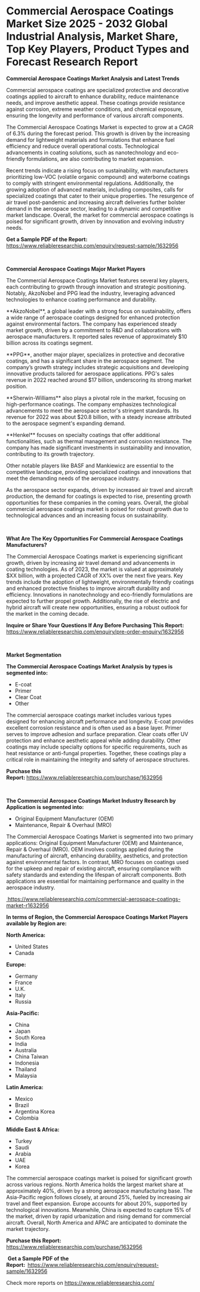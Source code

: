 <p><h1>Commercial Aerospace Coatings Market Size 2025 - 2032 Global Industrial Analysis, Market Share, Top Key Players, Product Types and Forecast Research Report</h1></p><p><strong>Commercial Aerospace Coatings Market Analysis and Latest Trends</strong></p>
<p><p>Commercial aerospace coatings are specialized protective and decorative coatings applied to aircraft to enhance durability, reduce maintenance needs, and improve aesthetic appeal. These coatings provide resistance against corrosion, extreme weather conditions, and chemical exposure, ensuring the longevity and performance of various aircraft components.</p><p>The Commercial Aerospace Coatings Market is expected to grow at a CAGR of 6.3% during the forecast period. This growth is driven by the increasing demand for lightweight materials and formulations that enhance fuel efficiency and reduce overall operational costs. Technological advancements in coating solutions, such as nanotechnology and eco-friendly formulations, are also contributing to market expansion.</p><p>Recent trends indicate a rising focus on sustainability, with manufacturers prioritizing low-VOC (volatile organic compound) and waterborne coatings to comply with stringent environmental regulations. Additionally, the growing adoption of advanced materials, including composites, calls for specialized coatings that cater to their unique properties. The resurgence of air travel post-pandemic and increasing aircraft deliveries further bolster demand in the aerospace sector, leading to a dynamic and competitive market landscape. Overall, the market for commercial aerospace coatings is poised for significant growth, driven by innovation and evolving industry needs.</p></p>
<p><strong>Get a Sample PDF of the Report:&nbsp;</strong> <a href="https://www.reliableresearchiq.com/enquiry/request-sample/1632956?utm_campaign=3283&utm_medium=2&utm_source=Github&utm_content=ia&utm_term=29032025&utm_id=commercial-aerospace-coatings">https://www.reliableresearchiq.com/enquiry/request-sample/1632956</a></p>
<p>&nbsp;</p>
<p><strong>Commercial Aerospace Coatings Major Market Players</strong></p>
<p><p>The Commercial Aerospace Coatings Market features several key players, each contributing to growth through innovation and strategic positioning. Notably, AkzoNobel and PPG lead the industry, leveraging advanced technologies to enhance coating performance and durability.</p><p>**AkzoNobel**, a global leader with a strong focus on sustainability, offers a wide range of aerospace coatings designed for enhanced protection against environmental factors. The company has experienced steady market growth, driven by a commitment to R&D and collaborations with aerospace manufacturers. It reported sales revenue of approximately $10 billion across its coatings segment.</p><p>**PPG**, another major player, specializes in protective and decorative coatings, and has a significant share in the aerospace segment. The company’s growth strategy includes strategic acquisitions and developing innovative products tailored for aerospace applications. PPG's sales revenue in 2022 reached around $17 billion, underscoring its strong market position.</p><p>**Sherwin-Williams** also plays a pivotal role in the market, focusing on high-performance coatings. The company emphasizes technological advancements to meet the aerospace sector's stringent standards. Its revenue for 2022 was about $20.8 billion, with a steady increase attributed to the aerospace segment's expanding demand.</p><p>**Henkel** focuses on specialty coatings that offer additional functionalities, such as thermal management and corrosion resistance. The company has made significant investments in sustainability and innovation, contributing to its growth trajectory.</p><p>Other notable players like BASF and Mankiewicz are essential to the competitive landscape, providing specialized coatings and innovations that meet the demanding needs of the aerospace industry.</p><p>As the aerospace sector expands, driven by increased air travel and aircraft production, the demand for coatings is expected to rise, presenting growth opportunities for these companies in the coming years. Overall, the global commercial aerospace coatings market is poised for robust growth due to technological advances and an increasing focus on sustainability.</p></p>
<p>&nbsp;</p>
<p><strong>What Are The Key Opportunities For Commercial Aerospace Coatings Manufacturers?</strong></p>
<p><p>The Commercial Aerospace Coatings market is experiencing significant growth, driven by increasing air travel demand and advancements in coating technologies. As of 2023, the market is valued at approximately $XX billion, with a projected CAGR of XX% over the next five years. Key trends include the adoption of lightweight, environmentally friendly coatings and enhanced protective finishes to improve aircraft durability and efficiency. Innovations in nanotechnology and eco-friendly formulations are expected to further propel growth. Additionally, the rise of electric and hybrid aircraft will create new opportunities, ensuring a robust outlook for the market in the coming decade.</p></p>
<p><strong>Inquire or Share Your Questions If Any Before Purchasing This Report:</strong> <a href="https://www.reliableresearchiq.com/enquiry/pre-order-enquiry/1632956?utm_campaign=3283&utm_medium=2&utm_source=Github&utm_content=ia&utm_term=29032025&utm_id=commercial-aerospace-coatings">https://www.reliableresearchiq.com/enquiry/pre-order-enquiry/1632956</a></p>
<p>&nbsp;</p>
<p><strong>Market Segmentation</strong></p>
<p><strong>The Commercial Aerospace Coatings Market Analysis by types is segmented into:</strong></p>
<p><ul><li>E-coat</li><li>Primer</li><li>Clear Coat</li><li>Other</li></ul></p>
<p><p>The commercial aerospace coatings market includes various types designed for enhancing aircraft performance and longevity. E-coat provides excellent corrosion resistance and is often used as a base layer. Primer serves to improve adhesion and surface preparation. Clear coats offer UV protection and enhance aesthetic appeal while adding durability. Other coatings may include specialty options for specific requirements, such as heat resistance or anti-fungal properties. Together, these coatings play a critical role in maintaining the integrity and safety of aerospace structures.</p></p>
<p><strong>Purchase this Report:&nbsp;</strong><a href="https://www.reliableresearchiq.com/purchase/1632956?utm_campaign=3283&utm_medium=2&utm_source=Github&utm_content=ia&utm_term=29032025&utm_id=commercial-aerospace-coatings">https://www.reliableresearchiq.com/purchase/1632956</a></p>
<p>&nbsp;</p>
<p><strong>The Commercial Aerospace Coatings Market Industry Research by Application is segmented into:</strong></p>
<p><ul><li>Original Equipment Manufacturer (OEM)</li><li>Maintenance, Repair & Overhaul (MRO)</li></ul></p>
<p><p>The Commercial Aerospace Coatings Market is segmented into two primary applications: Original Equipment Manufacturer (OEM) and Maintenance, Repair & Overhaul (MRO). OEM involves coatings applied during the manufacturing of aircraft, enhancing durability, aesthetics, and protection against environmental factors. In contrast, MRO focuses on coatings used for the upkeep and repair of existing aircraft, ensuring compliance with safety standards and extending the lifespan of aircraft components. Both applications are essential for maintaining performance and quality in the aerospace industry.</p></p>
<p><a href="https://www.reliableresearchiq.com/commercial-aerospace-coatings-market-r1632956?utm_campaign=3283&utm_medium=2&utm_source=Github&utm_content=ia&utm_term=29032025&utm_id=commercial-aerospace-coatings">&nbsp;https://www.reliableresearchiq.com/commercial-aerospace-coatings-market-r1632956</a></p>
<p><strong>In terms of Region, the Commercial Aerospace Coatings Market Players available by Region are:</strong></p>
<p>
    <p> <strong> North America: </strong>
        <ul>
            <li>United States</li>
            <li>Canada</li>
        </ul>
        </p> 
    <p> <strong> Europe: </strong>
        <ul>
            <li>Germany</li>
            <li>France</li>
            <li>U.K.</li>
            <li>Italy</li>
            <li>Russia</li>
        </ul>
        </p> 
    <p> <strong> Asia-Pacific: </strong>
        <ul>
            <li>China</li>
            <li>Japan</li>
            <li>South Korea</li>
            <li>India</li>
            <li>Australia</li>
            <li>China Taiwan</li>
            <li>Indonesia</li>
            <li>Thailand</li>
            <li>Malaysia</li>
        </ul>
        </p> 
    <p> <strong> Latin America: </strong>
        <ul>
            <li>Mexico</li>
            <li>Brazil</li>
            <li>Argentina Korea</li>
            <li>Colombia</li>
        </ul>
        </p> 
    <p> <strong> Middle East & Africa: </strong>
        <ul>
            <li>Turkey</li>
            <li>Saudi</li>
            <li>Arabia</li>
            <li>UAE</li>
            <li>Korea</li>
        </ul>
    </p>
    </p>
<p><p>The commercial aerospace coatings market is poised for significant growth across various regions. North America holds the largest market share at approximately 40%, driven by a strong aerospace manufacturing base. The Asia-Pacific region follows closely, at around 25%, fueled by increasing air travel and fleet expansion. Europe accounts for about 20%, supported by technological innovations. Meanwhile, China is expected to capture 15% of the market, driven by rapid urbanization and rising demand for commercial aircraft. Overall, North America and APAC are anticipated to dominate the market trajectory.</p></p>
<p><strong>Purchase this Report: </strong><a href="https://www.reliableresearchiq.com/purchase/1632956?utm_campaign=3283&utm_medium=2&utm_source=Github&utm_content=ia&utm_term=29032025&utm_id=commercial-aerospace-coatings">https://www.reliableresearchiq.com/purchase/1632956</a></p>
<p>&nbsp;<strong>Get a Sample PDF of the Report:&nbsp;&nbsp;</strong><a href="https://www.reliableresearchiq.com/enquiry/request-sample/1632956?utm_campaign=3283&utm_medium=2&utm_source=Github&utm_content=ia&utm_term=29032025&utm_id=commercial-aerospace-coatings">https://www.reliableresearchiq.com/enquiry/request-sample/1632956</a></p>
<p><strong></strong></p>
<p>Check more reports on <a href="https://www.reliableresearchiq.com/?utm_campaign=3283&utm_medium=2&utm_source=Github&utm_content=ia&utm_term=29032025&utm_id=commercial-aerospace-coatings">https://www.reliableresearchiq.com/</a></p>